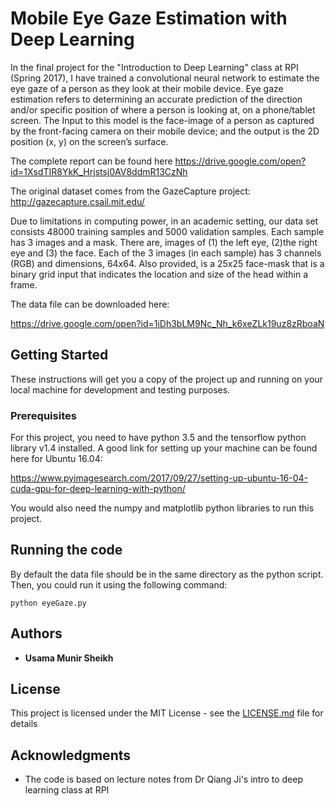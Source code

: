 # Mobile Eye Gaze Estimation with Deep Learning

In the final project for the "Introduction to Deep Learning" class at RPI (Spring 2017), I have trained a convolutional neural network to estimate the eye gaze of a person as they look at their mobile device. Eye gaze estimation refers to determining an accurate prediction of the direction and/or specific position of where a person is looking at, on a phone/tablet screen. The Input to this model is the face-image of a person as captured by the front-facing camera on their mobile device; and the output is the 2D position (x, y) on the screen’s surface.

The complete report can be found here https://drive.google.com/open?id=1XsdTIR8YkK_Hrjstsj0AV8ddmR13CzNh 

The original dataset comes from the GazeCapture project: http://gazecapture.csail.mit.edu/

Due to limitations in computing power, in an academic setting, our data set consists 48000 training
samples and 5000 validation samples. Each sample has 3 images and a mask. There are, images of (1)
the left eye, (2)the right eye and (3) the face. Each of the 3 images (in each sample) has 3 channels
(RGB) and dimensions, 64x64. Also provided, is a 25x25 face-mask that is a binary grid input that
indicates the location and size of the head within a frame.

The data file can be downloaded here:

https://drive.google.com/open?id=1iDh3bLM9Nc_Nh_k6xeZLk19uz8zRboaN


## Getting Started

These instructions will get you a copy of the project up and running on your local machine for development and testing purposes.

### Prerequisites

For this project, you need to have python 3.5 and the tensorflow python library v1.4 installed. A good link for setting up your machine can be found here for Ubuntu 16.04:

https://www.pyimagesearch.com/2017/09/27/setting-up-ubuntu-16-04-cuda-gpu-for-deep-learning-with-python/

You would also need the numpy and matplotlib python libraries to run this project. 

## Running the code

By default the data file should be in the same directory as the python script. Then, you could run it using the following command:

```
python eyeGaze.py
```

## Authors

* **Usama Munir Sheikh** 

## License

This project is licensed under the MIT License - see the [LICENSE.md](LICENSE) file for details

## Acknowledgments

* The code is based on lecture notes from Dr Qiang Ji's intro to deep learning class at RPI

